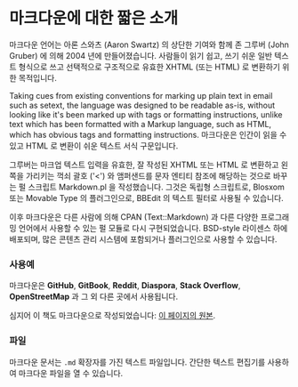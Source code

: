 # 마크다운에 대한 짧은 소개

마크다운 언어는 아론 스와츠 (Aaron Swartz) 의 상단한 기여와 함께 존 그루버 (John Gruber) 에 의해 2004 년에 만들어졌습니다. 사람들이 읽기 쉽고, 쓰기 쉬운 일반 텍스트 형식으로 쓰고 선택적으로 구조적으로 유효한 XHTML (또는 HTML) 로 변환하기 위한 목적입니다.

Taking cues from existing conventions for marking up plain text in email such as setext, the language was designed to be readable as-is, without looking like it's been marked up with tags or formatting instructions, unlike text which has been formatted with a Markup language, such as HTML, which has obvious tags and formatting instructions. 마크다운은 인간이 읽을 수 있고 HTML 로 변환이 쉬운 텍스트 서식 구문입니다.

그루버는 마크업 텍스트 입력을 유효한, 잘 작성된 XHTML 또는 HTML 로 변환하고 왼쪽을 가리키는 꺽쇠 괄호 ('<') 와 앰퍼샌드를 문자 엔티티 참조에 해당하는 것으로 바꾸는 펄 스크립트 Markdown.pl 을 작성했습니다. 그것은 독립형 스크립트로, Blosxom 또는 Movable Type 의 플러그인으로, BBEdit 의 텍스트 필터로 사용될 수 있습니다.

이후 마크다운은 다른 사람에 의해 CPAN (Text::Markdown) 과 다른 다양한 프로그래밍 언어에서 사용할 수 있는 펄 모듈로 다시 구현되었습니다. BSD-style 라이센스 하에 배포되며, 많은 콘텐츠 관리 시스템에 포함되거나 플러그인으로 사용할 수 있습니다.

### 사용예

마크다운은 **GitHub**, **GitBook**, **Reddit**, **Diaspora**, **Stack Overflow**, **OpenStreetMap** 과 그 외 다른 곳에서 사용됩니다.

심지어 이 책도 마크다운으로 작성되었습니다: [이 페이지의 원본](https://raw.githubusercontent.com/tinydew4/markdown/master/about/README.md).

### 파일

마크다운 문서는 `.md` 확장자를 가진 텍스트 파일입니다. 간단한 텍스트 편집기를 사용하여 마크다운 파일을 열 수 있습니다.
